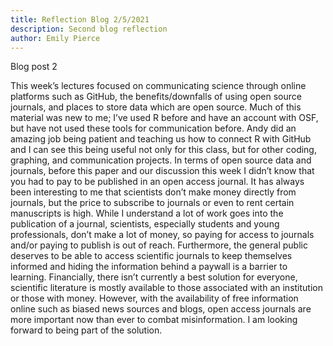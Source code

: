 ```yaml
---
title: Reflection Blog 2/5/2021
description: Second blog reflection
author: Emily Pierce
---
```

Blog post 2

This week’s lectures focused on communicating science through online platforms such as GitHub, the benefits/downfalls of using open source journals, and places to store data which are open source.  Much of this material was new to me; I’ve used R before and have an account with OSF, but have not used these tools for communication before.  Andy did an amazing job being patient and teaching us how to connect R with GitHub and I can see this being useful not only for this class, but for other coding, graphing, and communication projects.  In terms of open source data and journals, before this paper and our discussion this week I didn’t know that you had to pay to be published in an open access journal.  It has always been interesting to me that scientists don’t make money directly from journals, but the price to subscribe to journals or even to rent certain manuscripts is high.  While I understand a lot of work goes into the publication of a journal, scientists, especially students and young professionals, don’t make a lot of money, so paying for access to journals and/or paying to publish is out of reach. Furthermore, the general public deserves to be able to access scientific journals to keep themselves informed and hiding the information behind a paywall is a barrier to learning.  Financially, there isn’t currently a best solution for everyone, scientific literature is mostly available to those associated with an institution or those with money.  However, with the availability of free information online such as biased news sources and blogs, open access journals are more important now than ever to combat misinformation.  I am looking forward to being part of the solution.
 
